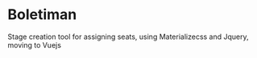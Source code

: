 # Boletiman

Stage creation tool for assigning seats, using Materializecss and Jquery, moving to Vuejs
